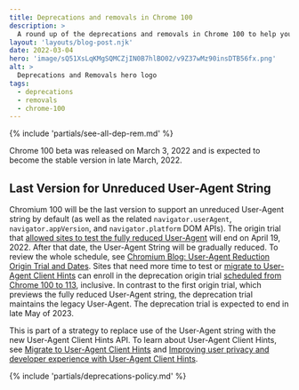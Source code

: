 ```yaml
---
title: Deprecations and removals in Chrome 100
description: >
  A round up of the deprecations and removals in Chrome 100 to help you plan.
layout: 'layouts/blog-post.njk'
date: 2022-03-04
hero: 'image/sQ51XsLqKMgSQMCZjIN0B7hlBO02/v9Z37wMz90insDTB56fx.png'
alt: >
  Deprecations and Removals hero logo
tags:
  - deprecations
  - removals
  - chrome-100
---
```


{% include 'partials/see-all-dep-rem.md' %}

Chrome 100 beta was released on March 3, 2022 and is expected to become the
stable version in late March, 2022.

## Last Version for Unreduced User-Agent String

Chromium 100 will be the last version to support an unreduced User-Agent string by default (as well as the related `navigator.userAgent`, `navigator.appVersion`, and `navigator.platform` DOM APIs). The origin trial that [allowed sites to test the fully reduced User-Agent](https://developer.chrome.com/origintrials/#/view_trial/-7123568710593282047) will end on April 19, 2022. After that date, the User-Agent String will be gradually reduced. To review the whole schedule, see [Chromium Blog: User-Agent Reduction Origin Trial and Dates](https://blog.chromium.org/2021/09/user-agent-reduction-origin-trial-and-dates.html). Sites that need more time to test or [migrate to User-Agent Client Hints](https://web.dev/migrate-to-ua-ch/) can enroll in the deprecation origin trial [scheduled from Chrome 100 to 113](https://developer.chrome.com/origintrials/#/view_trial/2608710084154359809), inclusive. In contrast to the first origin trial, which previews the fully reduced User-Agent string, the deprecation trial maintains the legacy User-Agent. The deprecation trial is expected to end in late May of 2023.

This is part of a strategy to replace use of the User-Agent string with the
new User-Agent Client Hints API. To learn about User-Agent Client Hints, see [Migrate to User-Agent Client Hints](https://web.dev/migrate-to-ua-ch/) and [Improving user privacy and developer experience with User-Agent Client Hints](https://web.dev/user-agent-client-hints/).

{% include 'partials/deprecations-policy.md' %}
